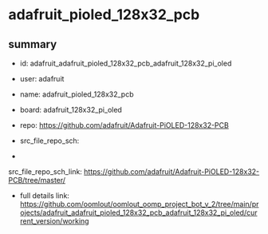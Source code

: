 # adafruit_pioled_128x32_pcb
 
## summary 
* id: adafruit_adafruit_pioled_128x32_pcb_adafruit_128x32_pi_oled
* user: adafruit
* name: adafruit_pioled_128x32_pcb
* board: adafruit_128x32_pi_oled
* repo: https://github.com/adafruit/Adafruit-PiOLED-128x32-PCB



* src_file_repo_sch: 
*
 src_file_repo_sch_link: https://github.com/adafruit/Adafruit-PiOLED-128x32-PCB/tree/master/
* full details link: https://github.com/oomlout/oomlout_oomp_project_bot_v_2/tree/main/projects/adafruit_adafruit_pioled_128x32_pcb_adafruit_128x32_pi_oled/current_version/working  






